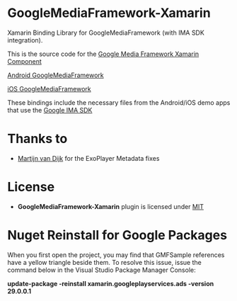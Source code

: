 GoogleMediaFramework-Xamarin
================

Xamarin Binding Library for GoogleMediaFramework (with IMA SDK integration).

This is the source code for the [Google Media Framework Xamarin Component][XamComp]

[Android GoogleMediaFramework][AndGMF]

[iOS GoogleMediaFramework][iOSGMF]

These bindings include the necessary files from the Android/iOS demo apps that use the [Google IMA SDK][IMASDK]

Thanks to
=========

- [Martijn van Dijk][MartijnvanDijk] for the ExoPlayer Metadata fixes

License
=======

- **GoogleMediaFramework-Xamarin** plugin is licensed under [MIT][mit]


[mit]: http://opensource.org/licenses/mit-license
[MartijnvanDijk]: https://github.com/martijn00
[AndGMF]: https://github.com/googleads/google-media-framework-android
[iOSGMF]: https://github.com/googleads/google-media-framework-ios
[IMASDK]:https://developers.google.com/interactive-media-ads/
[XamComp]:https://components.xamarin.com/view/googlemediaframework

Nuget Reinstall for Google Packages
===================================

When you first open the project, you may find that GMFSample references have a yellow triangle beside them.  To resolve this issue, issue the command below in the Visual Studio  Package Manager Console:

**update-package -reinstall xamarin.googleplayservices.ads -version 29.0.0.1**
